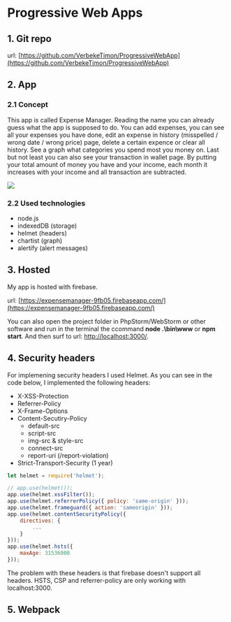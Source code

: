 # Progressive Web Apps

## 1. Git repo
url: [https://github.com/VerbekeTimon/ProgressiveWebApp](https://github.com/VerbekeTimon/ProgressiveWebApp)

## 2. App
### 2.1 Concept
This app is called Expense Manager. Reading the name you can already guess what the app is supposed to do. You can add expenses, you can see all your expenses you have done, edit an expense in history (misspelled / wrong date / wrong price) page, delete a certain expence or clear all history.
See a graph what categories you spend most you money on.
Last but not least you can also see your transaction in wallet page. By putting your total amount of money you have and your income, each month it increases with your income and all transaction are subtracted.

![](https://i.imgur.com/lJ6ywx2.png)

### 2.2 Used technologies
* node.js
* indexedDB (storage)
* helmet (headers)
* chartist (graph)
* alertify (alert messages)

## 3. Hosted
My app is hosted with firebase.

url: [https://expensemanager-9fb05.firebaseapp.com/](https://expensemanager-9fb05.firebaseapp.com/)

You can also open the project folder in PhpStorm/WebStorm or other software and run in the terminal the ccommand **node .\bin\www** or **npm start**. And then surf to url: [http://localhost:3000/](http://localhost:3000/).

## 4. Security headers
For implemening security headers I used Helmet. As you can see in the code below, I implemented the following headers:
* X-XSS-Protection
* Referrer-Policy
* X-Frame-Options
* Content-Secutiry-Policy
  * default-src
  * script-src
  * img-src & style-src
  * connect-src
  * report-uri (/report-violation)
* Strict-Transport-Security (1 year)

```javascript
let helmet = require('helmet');

// app.use(helmet());
app.use(helmet.xssFilter());
app.use(helmet.referrerPolicy({ policy: 'same-origin' }));
app.use(helmet.frameguard({ action: 'sameorigin' }));
app.use(helmet.contentSecurityPolicy({
    directives: {
        ...
    }
}));
app.use(helmet.hsts({
    maxAge: 31536000
}));
```

The problem with these headers is that firebase doesn't support all headers. HSTS, CSP and referrer-policy are only working with localhost:3000.

## 5. Webpack
